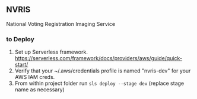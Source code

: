 ## NVRIS

National Voting Registration Imaging Service

### to Deploy

1.  Set up Serverless framework. https://serverless.com/framework/docs/providers/aws/guide/quick-start/
2.  Verify that your ~/.aws/credentials profile is named "nvris-dev" for your AWS IAM creds.
3.  From within project folder run `sls deploy --stage dev` (replace stage name as necessary)
